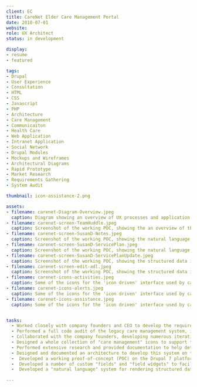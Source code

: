 ```yaml
---
client: EC
title: CareNet Elder Care Management Portal
date: 2010-07-01
website: 
role: UX Architect
status: in development

display:  
- resume
- featured

tags:
- Drupal
- User Experience
- Consultation
- HTML
- CSS
- Javascript
- PHP
- Architecture
- Care Management
- Communicaiton
- Health Care
- Web Application
- Intranet Application
- Social Network
- Drupal Modules
- Mockups and Wireframes
- Architectural Diagrams
- Rapid Prototype
- Market Research
- Requirements Gathering
- System Audit

thumbnail: icon-assistance-2.png

assets: 
- filename: carenet-Diagram-Overview.jpeg
  caption: Diagram showing an overview of UX processes and application architecture
- filename: carenet-screen-TeamHuddle.jpeg
  caption: Screenshot of the working POC, showing the an overview of the care given that day.
- filename: carenet-screen-SusanD-Notes.jpeg
  caption: Screenshot of the working POC, showing the natural language output of the structured data used to track the care given to residents.
- filename: carenet-screen-SusanD-ServicePlan.jpeg
  caption: Screenshot of the working POC, showing the natural language output of the structured data used to document a resident's preferences and care needs.
- filename: carenet-screen-SusanD-ServicePlanUpdate.jpeg
  caption: Screenshot of the working POC, showing the structured data input for documenting a resident's personal preferences.
- filename: carenet-screen-edit-adl.jpeg
  caption: Screenshot of the working POC, showing the structured data input for documenting a resident's care needs.
- filename: carenet-icons-activities.jpeg
  caption: Some of the icons for the 'icon driven' interface used by care givers to document the care given. These icons represent a variety of activities that a resident might enjoy.
- filename: carenet-icons-alerts.jpeg
  caption: Some of the icons for the 'icon driven' interface used by care givers to document the care given. These icons represent the different kind of alerts generated based on resident interaction.
- filename: carenet-icons-assistance.jpeg
  caption: Some of the icons for the 'icon driven' interface used by care givers to document the care given. These icons represent the assistance services that might be offered by the care staff.


tasks: 
  - Worked closely with company founders and CEO to develop the requirements for a next generation web-enabled and socially-integrated care management application.
  - Performed a full code audit of the legacy care management system, including detailed documentation of how and why it did or did not fill the current requirements.
  - Collaborated with the company founders, developing numerous iterations of wireframes and mockups to communicate the user experience of the new system as our understanding   evolved and matured. 
  - Designed a whole collection of "care management" icons to support the application's user interface needs.
  - Performed extensive research and provided documentation to help determine the most appropriate platform for future development. 
  - Designed and documented an architecture to develop this system on the Drupal 7 platform.
  -  Developed a working proof-of-concept (POC) on the Drupal 7 platform.
  -  Developed a number of custom "fields" and "field widgets" to facilitate application configuration and content editing by non-technical staff.
  -  Developed a "natural language" system for rendering structured data in a readable journal format.
 
---
```

